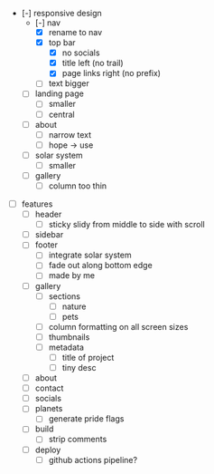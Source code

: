* [-] responsive design
    * [-] nav
        * [x] rename to nav
        * [x] top bar
            * [x] no socials
            * [x] title left (no trail)
            * [x] page links right (no prefix)
        * [ ] text bigger
    * [ ] landing page
        * [ ] smaller
        * [ ] central
    * [ ] about
        * [ ] narrow text
        * [ ] hope -> use
    * [ ] solar system
        * [ ] smaller
    * [ ] gallery
        * [ ] column too thin
* [ ] features
    * [ ] header
        * [ ] sticky slidy from middle to side with scroll
    * [ ] sidebar
    * [ ] footer
        * [ ] integrate solar system
        * [ ] fade out along bottom edge
        * [ ] made by me
    * [ ] gallery
        * [ ] sections
            * [ ] nature
            * [ ] pets
        * [ ] column formatting on all screen sizes
        * [ ] thumbnails
        * [ ] metadata
            * [ ] title of project
            * [ ] tiny desc
    * [ ] about
    * [ ] contact
    * [ ] socials
    * [ ] planets
        * [ ] generate pride flags
    * [ ] build
        * [ ] strip comments
    * [ ] deploy
        * [ ] github actions pipeline?
